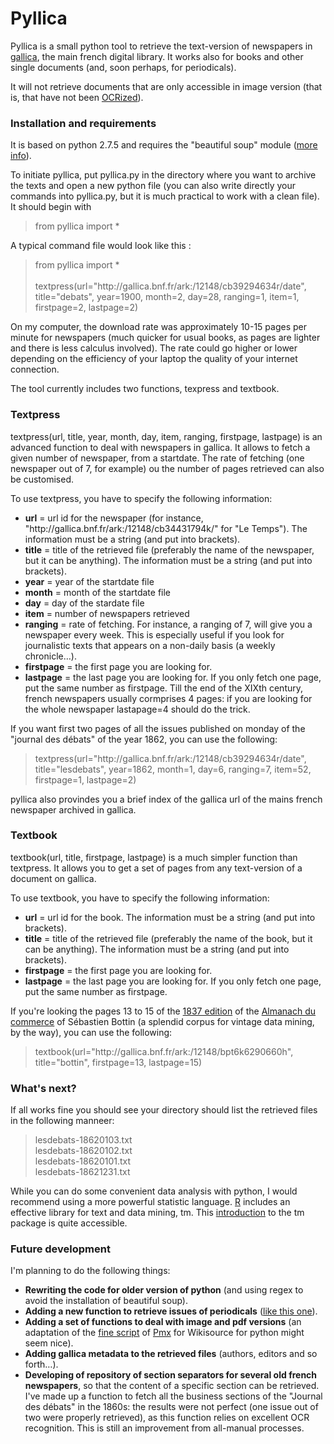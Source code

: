 Pyllica
=======

Pyllica is a small python tool to retrieve the text-version of newspapers in <a href="http://gallica.bnf.fr/">gallica</a>, the main french digital library. It works also for books and other single documents (and, soon perhaps, for periodicals). 

It will not retrieve documents that are only accessible in image version (that is, that have not been <a href="https://en.wikipedia.org/wiki/Optical_character_recognition">OCRized</a>).

<h3>Installation and requirements</h3>

It is based on python 2.7.5 and requires the "beautiful soup" module (<a href="http://www.crummy.com/software/BeautifulSoup/)">more info</a>).

To initiate pyllica, put pyllica.py in the directory where you want to archive the texts and open a new python file (you can also write directly your commands into pyllica.py, but it is much practical to work with a clean file). It should begin with

<blockquote>
from pyllica import *
</blockquote>

A typical command file would look like this :
<blockquote>
from pyllica import *<br /> <br />
textpress(url="http://gallica.bnf.fr/ark:/12148/cb39294634r/date", title="debats", year=1900, month=2, day=28, ranging=1, item=1, firstpage=2, lastpage=2)
</blockquote>

On my computer, the download rate was approximately 10-15 pages per minute for newspapers (much quicker for usual books, as pages are lighter and there is less calculus involved). The rate could go higher or lower depending on the efficiency of your laptop the quality of your internet connection.

The tool currently includes two functions, texpress and textbook.

<h3>Textpress</h3>

textpress(url, title, year, month, day, item, ranging, firstpage, lastpage) is an advanced function to deal with newspapers in gallica. It allows to fetch a given number of newspaper, from a startdate. The rate of fetching (one newspaper out of 7, for example) ou the number of pages retrieved can also be customised. 

To use textpress, you have to specify the following information:<ul>
<li><b>url</b> = url id for the newspaper (for instance, "http://gallica.bnf.fr/ark:/12148/cb34431794k/" for "Le Temps"). The information must be a string (and put into brackets).</li>
<li><b>title</b> = title of the retrieved file (preferably the name of the newspaper, but it can be anything). The information must be a string (and put into brackets).</li>
<li><b>year</b> = year of the startdate file</li>
<li><b>month</b> = month of the startdate file</li>
<li><b>day</b> = day of the stardate file</li>
<li><b>item</b> = number of newspapers retrieved</li> 
<li><b>ranging</b> = rate of fetching. For instance, a ranging of 7, will give you a newspaper every week. This is especially useful if you look for journalistic texts that appears on a non-daily basis (a weekly chronicle…).</li>
<li><b>firstpage</b> = the first page you are looking for.</li>
<li><b>lastpage</b> = the last page you are looking for. If you only fetch one page, put the same number as firstpage. Till the end of the XIXth century, french newspapers usually cormprises 4 pages: if you are looking for the whole newspaper lastapage=4 should do the trick.</li>
</ul>

If you want first two pages of all the issues published on monday of the "journal des débats" of the year 1862, you can use the following:

<blockquote>
textpress(url="http://gallica.bnf.fr/ark:/12148/cb39294634r/date", title="lesdebats", year=1862, month=1, day=6, ranging=7, item=52, firstpage=1, lastpage=2)
</blockquote>

pyllica also provindes you a brief index of the gallica url of the mains french newspaper archived in gallica.

<h3>Textbook</h3>

textbook(url, title, firstpage, lastpage) is a much simpler function than textpress. It allows you to get a set of pages from any text-version of a document on gallica.

To use textbook, you have to specify the following information:<ul>
<li><b>url</b> = url id for the book. The information must be a string (and put into brackets).</li>
<li><b>title</b> = title of the retrieved file (preferably the name of the book, but it can be anything). The information must be a string (and put into brackets).</li>
<li><b>firstpage</b> = the first page you are looking for.</li>
<li><b>lastpage</b> = the last page you are looking for. If you only fetch one page, put the same number as firstpage.</li>
</ul>

If you're looking the pages 13 to 15 of the <a href="http://gallica.bnf.fr/ark:/12148/bpt6k6290660h">1837 edition</a> of the <a href="http://gallica.bnf.fr/ark:/12148/cb32688404r/date">Almanach du commerce</a> of Sébastien Bottin (a splendid corpus for vintage data mining, by the way), you can use the following:

<blockquote>
textbook(url="http://gallica.bnf.fr/ark:/12148/bpt6k6290660h", title="bottin", firstpage=13, lastpage=15)
</blockquote>

<h3>What's next?</h3>

If all works fine you should see your directory should list the retrieved files in the following manneer:
<blockquote>
lesdebats-18620103.txt<br />
lesdebats-18620102.txt<br />
lesdebats-18620101.txt<br />
lesdebats-18621231.txt<br />
</blockquote>

While you can do some convenient data analysis with python, I would recommend using a more powerful statistic language. <a href="http://www.r-project.org/">R</a> includes an <a hrefh="http://cran.r-project.org/web/packages/tm/index.html">effective library</a> for text and data mining, tm. This <a href="http://cran.r-project.org/web/packages/tm/vignettes/tm.pdf">introduction</a> to the tm package is quite accessible.

<h3>Future development</h3>

I'm planning to do the following things:<ul>
<li><b>Rewriting the code for older version of python</b> (and using regex to avoid the installation of beautiful soup).</li>
<li><b>Adding a new function to retrieve issues of periodicals</b> (<a href="http://gallica.bnf.fr/ark:/12148/cb32688404r/date">like this one</a>).</li>
<li><b>Adding a set of functions to deal with image and pdf versions</b> (an adaptation of the <a href="https://fr.wikisource.org/wiki/Wikisource:Gallica/gallica.ml">fine script</a> of <a href="https://fr.wikisource.org/wiki/Utilisateur:Pmx">Pmx</a> for Wikisource for python might seem nice).</li>
<li><b>Adding gallica metadata to the retrieved files</b> (authors, editors and so forth…).</li>
<li><b>Developing of repository of section separators for several old french newspapers</b>, so that the content of a specific section can be retrieved. I've made up a function to fetch all the business sections of the "Journal des débats" in the 1860s: the results were not perfect (one issue out of two were properly retrieved), as this function relies on excellent OCR recognition. This is still an improvement from all-manual processes.</li>
</ul>
